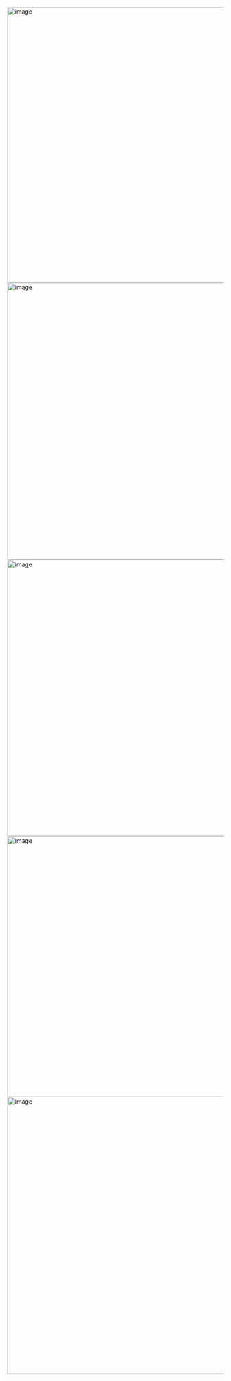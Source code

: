 <img width="1349" height="639" alt="image" src="https://github.com/user-attachments/assets/b37d7f7e-818c-4ddf-9d25-977968572b97" />

<img width="1360" height="643" alt="image" src="https://github.com/user-attachments/assets/25df79ba-ff0b-4018-805d-a5ac6143ac97" />

<img width="1366" height="641" alt="image" src="https://github.com/user-attachments/assets/8f5c6c33-70f7-4821-9ca9-441eeb307063" />

<img width="1357" height="605" alt="image" src="https://github.com/user-attachments/assets/f6be57e0-927d-44e8-af88-7136e8f31e27" />
<img width="1360" height="643" alt="image" src="https://github.com/user-attachments/assets/c7a42c52-77fd-4dec-97f5-ae1b7691effd" />




